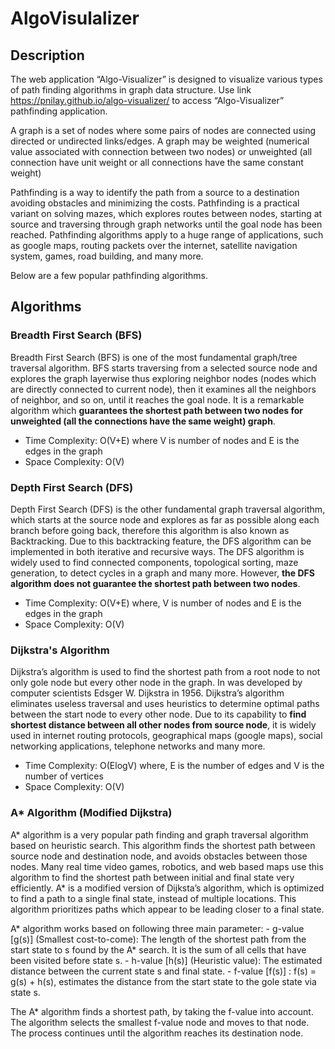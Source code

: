 # AlgoVisulalizer

## Description

The web application “Algo-Visualizer” is designed to visualize various types of path finding algorithms in graph data structure. Use link https://pnilay.github.io/algo-visualizer/ to access “Algo-Visualizer” pathfinding application.

A graph is a set of nodes where some pairs of nodes are connected using directed or undirected links/edges. A graph may be weighted (numerical value associated with connection between two nodes) or unweighted (all connection have unit weight or all connections have the same constant weight)

Pathfinding is a way to identify the path from a source to a destination avoiding obstacles and minimizing the costs. Pathfinding is a practical variant on solving mazes, which explores routes between nodes, starting at source and traversing through graph networks until the goal node has been reached. Pathfinding algorithms apply to a huge range of applications, such as google maps, routing packets over the internet, satellite navigation system, games, road building, and many more.

Below are a few popular pathfinding algorithms.

## Algorithms

### Breadth First Search (BFS)

Breadth First Search (BFS) is one of the most fundamental graph/tree traversal algorithm. BFS starts traversing from a selected source node and explores the graph layerwise thus exploring neighbor nodes (nodes which are directly connected to current node), then it examines all the neighbors of neighbor, and so on, until it reaches the goal node. It is a remarkable algorithm which **guarantees the shortest path between two nodes for unweighted (all the connections have the same weight) graph**. 

 - Time Complexity: O(V+E) where V is number of nodes and E is the edges in the graph
 - Space Complexity:  O(V) 

### Depth First Search (DFS)

Depth First Search (DFS) is the other fundamental graph traversal algorithm, which starts at the source node and explores as far as possible along each branch before going back, therefore this algorithm is also known as Backtracking. Due to this backtracking feature, the DFS algorithm can be implemented in both iterative and recursive ways. The DFS algorithm is widely used to find connected components, topological sorting, maze generation, to detect cycles in a graph and many more. However, **the DFS algorithm does not guarantee the shortest path between two nodes**.

 - Time Complexity: O(V+E) where, V is number of nodes and E is the edges in the graph
 - Space Complexity:  O(V) 
 
 ### Dijkstra's Algorithm
 
Dijkstra’s algorithm is used to find the shortest path from a root node to not only gole node but every other node in the graph. In was developed by computer scientists Edsger W. Dijkstra in 1956. Dijkstra’s algorithm eliminates useless traversal and uses heuristics to determine optimal paths between the start node to every other node. Due to its capability to **find shortest distance between all other nodes from source node**, it is widely used in internet routing protocols, geographical maps (google maps), social networking applications, telephone networks and many more. 

 - Time Complexity: O(ElogV) where, E is the number of edges and V is the number of vertices
 - Space Complexity: O(V)
 
### A* Algorithm (Modified Dijkstra)

A* algorithm is a very popular path finding and graph traversal algorithm based on heuristic search. This algorithm finds the shortest path between source node and destination node, and avoids obstacles between those nodes. Many real time video games, robotics, and web based maps use this algorithm to find the shortest path between initial and final state very efficiently. A* is a modified version of Dijksta’s algorithm, which is optimized to find a path to a single final state, instead of multiple locations. This algorithm prioritizes paths which appear to be leading closer to a final state.

  A* algorithm works based on following three main parameter:
    - g-value [g(s)] (Smallest cost-to-come): The length of the shortest path from the start state to s found by the A* search. It is the sum of all cells that have been visited before state s.
    - h-value [h(s)] (Heuristic value): The estimated distance between the current state s and final state.
    - f-value [f(s)] : f(s) = g(s) + h(s), estimates the distance from the start state to the gole state via state s.
    
The A* algorithm finds a shortest path, by taking the f-value into account. The algorithm selects the smallest f-value node and moves to that node. The process continues until the algorithm reaches its destination node.
